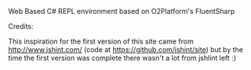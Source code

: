 Web Based C# REPL environment based on O2Platform's FluentSharp



Credits: 

This inspiration for the first version of this site came from http://www.jshint.com/ (code at https://github.com/jshint/site) but by the time
 the first version was complete there wasn't a lot from jshlint left  :)